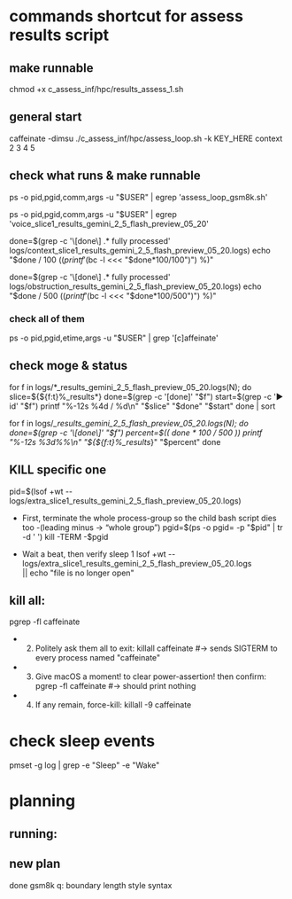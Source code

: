 # commands shortcut for assess results script

## make runnable
chmod +x c_assess_inf/hpc/results_assess_1.sh


## general start
caffeinate -dimsu ./c_assess_inf/hpc/assess_loop.sh -k KEY_HERE context 2 3 4 5


## check what runs & make runnable
ps -o pid,pgid,comm,args -u "$USER" | egrep 'assess_loop_gsm8k.sh'

ps -o pid,pgid,comm,args -u "$USER" | egrep 'voice_slice1_results_gemini_2_5_flash_preview_05_20'

done=$(grep -c '\[done\] .* fully processed' logs/context_slice1_results_gemini_2_5_flash_preview_05_20.logs)
echo "$done / 100  ($(printf '%0.1f' "$(bc -l <<< "$done*100/100")") %)"

done=$(grep -c '\[done\] .* fully processed' logs/obstruction_results_gemini_2_5_flash_preview_05_20.logs)
echo "$done / 500  ($(printf '%0.1f' "$(bc -l <<< "$done*100/500")") %)"

### check all of them
ps -o pid,pgid,etime,args -u "$USER" | grep '[c]affeinate'  


## check moge & status

for f in logs/*_results_gemini_2_5_flash_preview_05_20.logs(N); do
  slice=${${f:t}%_results*}
  done=$(grep -c '\[done\]' "$f")
  start=$(grep -c '▶ id'   "$f")
  printf "%-12s %4d / %d\n" "$slice" "$done" "$start"
done | sort

for f in logs/*_results_gemini_2_5_flash_preview_05_20.logs(N); do
  done=$(grep -c '\[done\]' "$f")
  percent=$(( done * 100 / 500 ))
  printf "%-12s %3d%%\n" "${${f:t}%_results*}" "$percent"
done


## KILL specific one

pid=$(lsof +wt -- logs/extra_slice1_results_gemini_2_5_flash_preview_05_20.logs)

- First, terminate the whole process-group so the child bash script dies too -(leading minus → “whole group”)
pgid=$(ps -o pgid= -p "$pid" | tr -d ' ')
kill -TERM -$pgid

- Wait a beat, then verify
sleep 1
lsof +wt -- logs/extra_slice1_results_gemini_2_5_flash_preview_05_20.logs \
  || echo "file is no longer open"

## kill all:
pgrep -fl caffeinate

- 2) Politely ask them all to exit:
killall caffeinate
#-> sends SIGTERM to every process named "caffeinate"

- 3) Give macOS a moment! to clear power-assertion! then confirm:
pgrep -fl caffeinate
#-> should print nothing

- 4) If any remain, force-kill:
killall -9 caffeinate  


# check sleep events
pmset -g log | grep -e "Sleep" -e "Wake"



# planning

## running:

## new plan

done gsm8k q: boundary length style syntax
